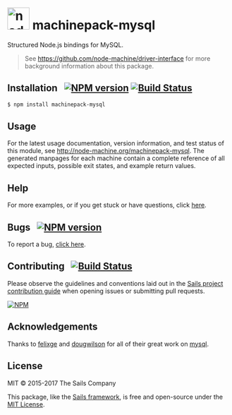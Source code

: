 <h1>
  <a href="http://node-machine.org" title="Node-Machine public registry"><img alt="node-machine logo" title="Node-Machine Project" src="http://node-machine.org/images/machine-anthropomorph-for-white-bg.png" width="50" /></a>
  machinepack-mysql
</h1>

Structured Node.js bindings for MySQL.

> See https://github.com/node-machine/driver-interface for more background information about this package.


## Installation &nbsp; [![NPM version](https://badge.fury.io/js/machinepack-mysql.svg)](http://badge.fury.io/js/machinepack-mysql) [![Build Status](https://travis-ci.org/treelinehq/machinepack-mysql.png?branch=master)](https://travis-ci.org/treelinehq/machinepack-mysql)

```sh
$ npm install machinepack-mysql
```


## Usage

For the latest usage documentation, version information, and test status of this module, see <a href="http://node-machine.org/machinepack-mysql" title="Structured Node.js bindings for MySql. (for node.js)">http://node-machine.org/machinepack-mysql</a>.  The generated manpages for each machine contain a complete reference of all expected inputs, possible exit states, and example return values.


## Help

For more examples, or if you get stuck or have questions, click [here](http://sailsjs.com/support).


## Bugs &nbsp; [![NPM version](https://badge.fury.io/js/machinepack-mysql.svg)](http://npmjs.com/package/machinepack-mysql)

To report a bug, [click here](http://sailsjs.com/bugs).


## Contributing &nbsp; [![Build Status](https://travis-ci.org/balderdashy/machinepack-mysql.svg?branch=master)](https://travis-ci.org/balderdashy/machinepack-mysql)

Please observe the guidelines and conventions laid out in the [Sails project contribution guide](http://sailsjs.com/contribute) when opening issues or submitting pull requests.

[![NPM](https://nodei.co/npm/machinepack-mysql.png?downloads=true)](http://npmjs.com/package/machinepack-mysql)

## Acknowledgements

Thanks to [felixge](https://github.com/felixge) and [dougwilson](https://github.com/dougwilson) for all of their great work on [mysql](http://npmjs.com/package/mysql).

## License

MIT &copy; 2015-2017 The Sails Company

This package, like the [Sails framework](http://sailsjs.com), is free and open-source under the [MIT License](http://sailsjs.com/license).

